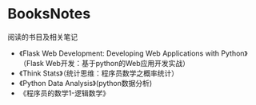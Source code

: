 # BooksNotes

阅读的书目及相关笔记

* 《Flask Web Development: Developing Web Applications with Python》（Flask Web开发：基于python的Web应用开发实战）
* 《Think Stats》（统计思维：程序员数学之概率统计）
* 《Python Data Analysis》(python数据分析)
* 《程序员的数学1-逻辑数学》
